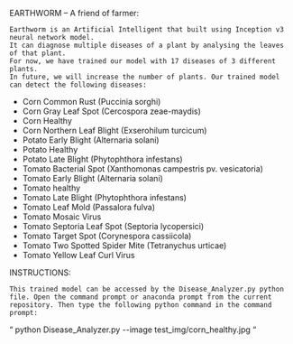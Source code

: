 EARTHWORM – A friend of farmer:

	Earthworm is an Artificial Intelligent that built using Inception v3 neural network model.
	It can diagnose multiple diseases of a plant by analysing the leaves of that plant. 
	For now, we have trained our model with 17 diseases of 3 different plants. 
	In future, we will increase the number of plants. Our trained model can detect the following diseases:
* Corn Common Rust (Puccinia sorghi)
* Corn Gray Leaf Spot (Cercospora zeae-maydis)
* Corn Healthy
* Corn Northern Leaf Blight (Exserohilum turcicum)
* Potato Early Blight (Alternaria solani)
* Potato Healthy
* Potato Late Blight (Phytophthora infestans)
* Tomato Bacterial Spot (Xanthomonas campestris pv. vesicatoria)
* Tomato Early Blight (Alternaria solani)
* Tomato healthy
* Tomato Late Blight (Phytophthora infestans)
* Tomato Leaf Mold (Passalora fulva)
* Tomato Mosaic Virus
* Tomato Septoria Leaf Spot (Septoria lycopersici)
* Tomato Target Spot (Corynespora cassiicola)
* Tomato Two Spotted Spider Mite (Tetranychus urticae)
* Tomato Yellow Leaf Curl Virus

INSTRUCTIONS:
	
	This trained model can be accessed by the Disease_Analyzer.py python file. Open the command prompt or anaconda prompt from the current repository. Then type the following python command in the command prompt:

“ python Disease_Analyzer.py --image test_img/corn_healthy.jpg “


